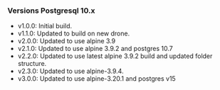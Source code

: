 ### Versions  Postgresql 10.x
* v1.0.0:  Initial build.
* v1.1.0:  Updated to build on new drone.
* v2.0.0:  Updated to use alpine 3.9
* v2.1.0:  Updated to use alpine 3.9.2 and postgres 10.7
* v2.2.0:  Updated to use latest alpine 3.9.2 build and updated folder structure.
* v2.3.0:  Updated to use alpine-3.9.4.
* v3.0.0:  Updated to use alpine-3.20.1 and postgres v15
